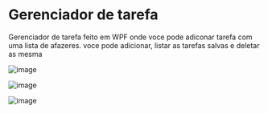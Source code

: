 # Gerenciador de tarefa

Gerenciador de tarefa feito em WPF onde voce pode adiconar tarefa com uma lista de afazeres. voce pode adicionar, listar as tarefas salvas e deletar as mesma


![image](https://github.com/MarcosJuniorDev/GerenciadorTarefaWMF/assets/130365502/7e5f3e56-02e8-4ee6-8e37-1f92b20c2727)

![image](https://github.com/MarcosJuniorDev/GerenciadorTarefaWMF/assets/130365502/2787cca3-cba9-4e7d-a6c9-3671adff7c12)


![image](https://github.com/MarcosJuniorDev/GerenciadorTarefaWMF/assets/130365502/e35f1d4d-a82f-4fa4-a9f1-c1c68d87e5d6)

